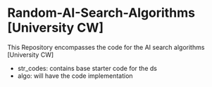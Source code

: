 # Random-AI-Search-Algorithms [University CW]
This  Repository encompasses the code for the AI search algorithms [University CW]
- str_codes: contains base starter code for the ds
- algo: will have the code implementation
